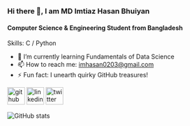 ### Hi there 👋, I am MD Imtiaz Hasan Bhuiyan
#### Computer Science & Engineering Student from Bangladesh

Skills: C / Python

- 🌱 I’m currently learning Fundamentals of Data Science 
- 📫 How to reach me: imhasan0203@gmail.com 
- ⚡ Fun fact: I unearth quirky GitHub treasures! 


[<img src='https://cdn.jsdelivr.net/npm/simple-icons@3.0.1/icons/github.svg' alt='github' height='40'>](https://github.com/imtiazhasan0)  [<img src='https://cdn.jsdelivr.net/npm/simple-icons@3.0.1/icons/linkedin.svg' alt='linkedin' height='40'>](https://www.linkedin.com/in/md-imtiaz-hasan-bhuiyan-21bb36282/)  [<img src='https://cdn.jsdelivr.net/npm/simple-icons@3.0.1/icons/twitter.svg' alt='twitter' height='40'>](https://twitter.com/@imhasan0203)  

![GitHub stats](https://github-readme-stats.vercel.app/api?username=imtiazhasan0&show_icons=true)  

